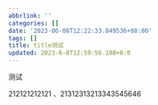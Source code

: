 ```yaml
---
abbrlink: ''
categories: []
date: '2023-06-08T12:22:33.849536+08:00'
tags: []
title: title测试
updated: 2023-6-8T12:59:56.108+8:0
---
```

测试

212121212121
、21312313213343545646
